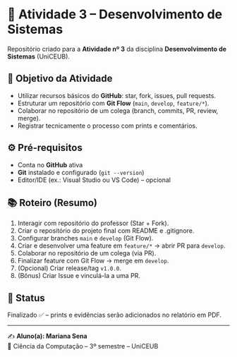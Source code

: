# 📌 Atividade 3 – Desenvolvimento de Sistemas

Repositório criado para a **Atividade nº 3** da disciplina **Desenvolvimento de Sistemas** (UniCEUB).

## 🎯 Objetivo da Atividade

- Utilizar recursos básicos do **GitHub**: star, fork, issues, pull requests.  
- Estruturar um repositório com **Git Flow** (`main`, `develop`, `feature/*`).  
- Colaborar no repositório de um colega (branch, commits, PR, review, merge).  
- Registrar tecnicamente o processo com prints e comentários.  

## ⚙️ Pré-requisitos

- Conta no **GitHub** ativa  
- **Git** instalado e configurado (`git --version`)  
- Editor/IDE (ex.: Visual Studio ou VS Code) – opcional  

## 📚 Roteiro (Resumo)

1. Interagir com repositório do professor (Star + Fork).  
2. Criar o repositório do projeto final com README e .gitignore.  
3. Configurar branches `main` e `develop` (Git Flow).  
4. Criar e desenvolver uma feature em `feature/*` → abrir PR para `develop`.  
5. Colaborar no repositório de um colega (via PR).  
6. Finalizar feature com Git Flow → merge em `develop`.  
7. (Opcional) Criar release/tag `v1.0.0`.  
8. (Bônus) Criar Issue e vinculá-la a uma PR.  

## 🚀 Status

Finalizado ✅ – prints e evidências serão adicionados no relatório em PDF.

---

✍️ **Aluno(a): Mariana Sena**  
📖 Ciência da Computação – 3º semestre – UniCEUB
